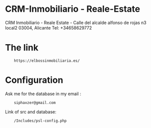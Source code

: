 # CRM-Inmobiliario - Reale-Estate
CRM Inmobiliario - Reale Estate  - Calle del alcalde alfonso de rojas n3 local2 03004, Alicante Tel: +34658629772
# The link 

        https://elbossinmobiliaria.es/
# Configuration 
Ask me for the database in my email : 

        siphaxzer@gmail.com

Link of src and database: 

        /Includes/psl-config.php
